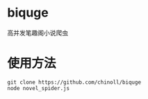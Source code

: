 # biquge
高并发笔趣阁小说爬虫
# 使用方法
```shell
git clone https://github.com/chinoll/biquge
node novel_spider.js
```
